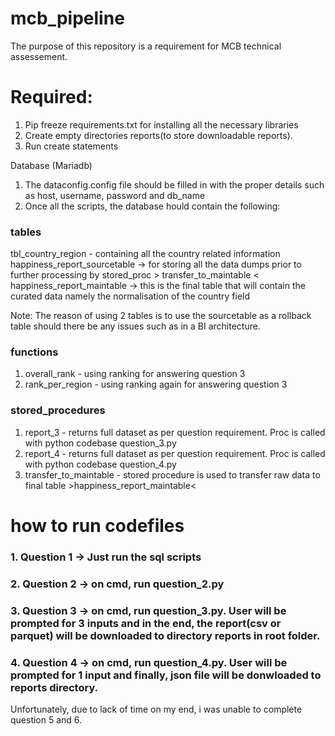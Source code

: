 # mcb_pipeline
The purpose of this repository is a requirement for MCB technical assessement.

# Required:
1) Pip  freeze requirements.txt for installing all the necessary libraries
2) Create empty directories reports(to store downloadable reports).
3) Run create statements

Database (Mariadb)
1) The dataconfig.config file should be filled in with the proper details such as host, username, password and db_name
2) Once all the scripts, the database hould contain the following:

### tables
tbl_country_region - containing all the country related information
happiness_report_sourcetable -> for storing all the data dumps prior to further processing by stored_proc > transfer_to_maintable <
happiness_report_maintable -> this is the final table that will contain the curated data namely the normalisation of the country field

Note: The reason of using 2 tables is to use the sourcetable as a rollback table should there be any issues such as in a BI architecture.

### functions
1. overall_rank - using ranking for answering question 3
2. rank_per_region - using ranking again for answering question 3

### stored_procedures
1. report_3 - returns full dataset as per question requirement. Proc is called with python codebase question_3.py
2. report_4 - returns full dataset as per question requirement. Proc is called with python codebase question_4.py
3. transfer_to_maintable - stored procedure is used to transfer raw data to final table >happiness_report_maintable<

# how to run codefiles
### 1. Question 1 -> Just run the sql scripts
### 2. Question 2 -> on cmd, run question_2.py
### 3. Question 3 -> on cmd, run question_3.py. User will be prompted for 3 inputs and in the end, the report(csv or parquet) will be downloaded to directory reports in root folder.
### 4. Question 4 -> on cmd, run question_4.py. User will be prompted for 1 input and finally, json file will be donwloaded to reports directory.

Unfortunately, due to lack of time on my end, i was unable to complete question 5 and 6.
